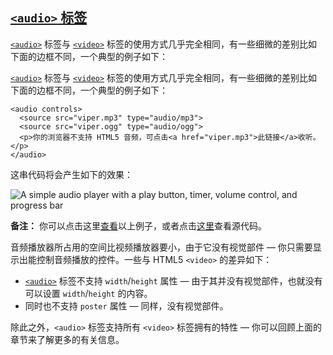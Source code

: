 ## [`<audio>` 标签](https://developer.mozilla.org/zh-CN/docs/Learn/HTML/Multimedia_and_embedding/Video_and_audio_content#audio_%E6%A0%87%E7%AD%BE)

[`<audio>`](https://developer.mozilla.org/zh-CN/docs/Web/HTML/Element/audio) 标签与 [`<video>`](https://developer.mozilla.org/zh-CN/docs/Web/HTML/Element/video) 标签的使用方式几乎完全相同，有一些细微的差别比如下面的边框不同，一个典型的例子如下：

[`<audio>`](https://developer.mozilla.org/zh-CN/docs/Web/HTML/Element/audio) 标签与 [`<video>`](https://developer.mozilla.org/zh-CN/docs/Web/HTML/Element/video) 标签的使用方式几乎完全相同，有一些细微的差别比如下面的边框不同，一个典型的例子如下：

```
<audio controls>
  <source src="viper.mp3" type="audio/mp3">
  <source src="viper.ogg" type="audio/ogg">
  <p>你的浏览器不支持 HTML5 音频，可点击<a href="viper.mp3">此链接</a>收听。</p>
</audio>
```

这串代码将会产生如下的效果：

![A simple audio player with a play button, timer, volume control, and progress bar](https://developer.mozilla.org/en-US/docs/Learn/HTML/Multimedia_and_embedding/Video_and_audio_content/audio-player.png)

**备注：** 你可以点击这里[查看](https://mdn.github.io/learning-area/html/multimedia-and-embedding/video-and-audio-content/multiple-audio-formats.html)以上例子，或者点击[这里](https://github.com/mdn/learning-area/blob/gh-pages/html/multimedia-and-embedding/video-and-audio-content/multiple-audio-formats.html)查看源代码。

音频播放器所占用的空间比视频播放器要小，由于它没有视觉部件 — 你只需要显示出能控制音频播放的控件。一些与 HTML5 `<video>` 的差异如下：

-   [`<audio>`](https://developer.mozilla.org/zh-CN/docs/Web/HTML/Element/audio) 标签不支持 `width`/`height` 属性 — 由于其并没有视觉部件，也就没有可以设置 `width`/`height` 的内容。
-   同时也不支持 `poster` 属性 — 同样，没有视觉部件。

除此之外，`<audio>` 标签支持所有 `<video>` 标签拥有的特性 — 你可以回顾上面的章节来了解更多的有关信息。